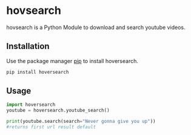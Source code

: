 # hovsearch

hovsearch is a Python Module to download and search youtube videos.
## Installation

Use the package manager [pip](https://pip.pypa.io/en/stable/) to install hoversearch.

```bash
pip install hoversearch
```

## Usage

```python
import hoversearch
youtube = hoversearch.youtube_search()

print(youtube.search(search="Never gonna give you up"))
#returns first url result default
```
